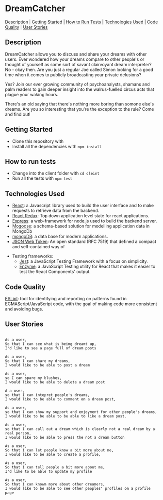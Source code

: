 # DreamCatcher

[Description](#description) | [Getting Started](#getting-started) | [How to Run Tests](#how-to-run-tests) | [Technologies Used](#technologies-used) | [Code Quality](#code-quality) | [User Stories](#user-stories)

## Description

DreamCatcher allows you to discuss and share your dreams with other users. Ever wondered how your dreams compare to other people's or thought of yourself as some sort of savant clairvoyant dream interpreter? No - okay then. Are you just a regular Joe called Simon looking for a good time when it comes to publicly broadcasting your private delusions?

Yes? Join our ever growing community of psychoanalysts, shamans and palm readers to gain deeper insight into the walrus-fuelled circus acts that plague your waking hours.

There's an old saying that there's nothing more boring than somone else's dreams. Are you so interesting that you're the exception to the rule? Come and find out!

## Getting Started

- Clone this repository with
- Install all the dependencies with `npm install`

## How to run tests

- Change into the client folder with `cd cleint`
- Run all the tests with `npm test`

## Technologies Used

- [React](https://reactjs.org/): a Javascript library used to build the user interface and to make requests to retrieve data from the backend.
- [React Redux](https://react-redux.js.org/): Top down application level state for react applications.
- [Express](https://expressjs.com/): a web-framework for node.js used to build the backend server.
- [Mogoose](https://mongoosejs.com/): a schema-based solution for modelling application data in MongoDb
- [mongoDB](https://www.mongodb.com/): a data base for modern applications.
- [JSON Web Token](https://jwt.io/introduction/): An open standard (RFC 7519) that defined a compact and self-contained way of

* Testing frameworks:
  - [Jest](https://jestjs.io/): a JavaScript Testing Framework with a focus on simplicity.
  - [Enzyme](https://www.npmjs.com/package/enzyme): a JavaScript Testing utility for React that makes it easier to test the React Components' output.

## Code Quality

[ESLint](https://eslint.org/): tool for identifying and reporting on patterns found in ECMAScript/JavaScript code, with the goal of making code more consistent and avoiding bugs.

## User Stories

```

As a user,
So that I can see what is being dreamt up,
I'd like to see a page full of dream posts

As a user,
So that I can share my dreams,
I would like to be able to post a dream

As a user,
so I can spare my blushes,
I would like to be able to delete a dream post

A a user,
so that I can intepret people's dreams,
I would like to be able to comment on a dream post,

As a user,
so that I can show my support and enjoyment for other people's dreams,
I would like to be able to be able to like a dream post.

As a user,
so that I can call out a dream which is clearly not a real dream by a real person,
I would like to be able to press the not a dream button

As a user,
So that I can let people know a bit more about me,
I would like to be able to create a profile,

As a user,
So that I can tell people a bit more about me,
I'd like to be able to update my profile

As a user,
So that I can knowm more about other dreamers,
I would like to be able to see other peoples' profiles on a profile page

```
